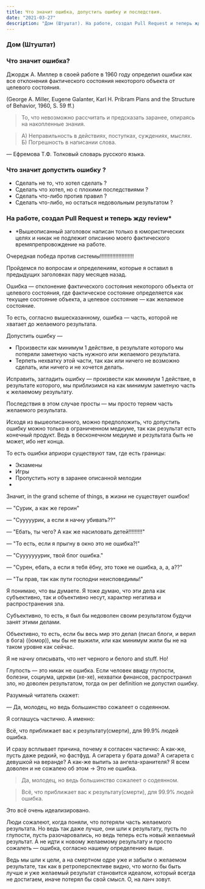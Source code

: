 ```yaml
---
title: Что значит ошибка, допустить ошибку и последствия.
date: "2021-03-27"
description: "Дом (Штуштат). На работе, создал Pull Request и теперь жду review*"
---
```


### Дом (Штуштат)

### Что значит ошибка?

Джордж А. Миллер в своей работе в 1960 году определил ошибки как все отклонения фактического состояния некоторого объекта от целевого состояния.

(George A. Miller, Eugene Galanter, Karl H. Pribram Plans and the Structure of Behavior, 1960, S. 59 ff.)

> То, что невозможно рассчитать и предсказать заранее, опираясь на накопленные
знания.

> А) Неправильность в действиях, поступках, суждениях, мыслях.
Б) Погрешность в написании слова.

— Ефремова Т.Ф. Толковый словарь русского языка.

### Что значит допустить ошибку ?

- Сделать не то, что хотел сделать ?
- Сделать что хотел, но с плохими последствиями ?
- Сделать что-либо против правил ?
- Сделать что-либо, но остаться недовольным результатом ?

### На работе, создал Pull Request и теперь жду review*

- *Вышеописанный заголовок написан только в юмористических целях и никак не подлежит описанию моего фактического времяпрепровождение на работе.

Очередная победа против системы!!!!!!!!!!!!!!!!!!!!!!

Пройдемся по вопросам и определениям, которые я оставил в предыдущих заголовках пару месяцев назад.

Ошибка — отклонение фактического состояния некоторого объекта от целевого состояния, где фактическое состояние определяется как текущее состояние объекта, а целевое состояние — как желаемое состояние.

То есть, согласно вышесказанному, ошибка — часть, которой не хватает до желаемого результата.

Допустить ошибку —

- Произвести как минимум 1 действие, в результате которого мы потеряли заметную часть нужного или желаемого результата.
- Терпеть нехватку этой части, так как или ничего не возможно сделать, или ничего и не хочется делать.

Исправить, загладить ошибку — произвести как минимум 1 действие, в результате которого, мы приблизимся на как минимум заметную часть к желаемому результату.

Последствия в этом случае просты — мы просто теряем часть желаемого результата.

Исходя из вышеописанного, можно предположить, что допустить ошибку можно только в ограниченном медиуме, так как результат есть конечный продукт. Ведь в бесконечном медиуме и результата быть не может, ибо нет конца.

То есть ошибки априори существуют там, где есть границы:

- Экзамены
- Игры
- Пропустить ноту в заранее описанной мелодии
- 

Значит, in the grand scheme of things, в жизни не существует ошибок!

— "Сурик, а как же героин"

— "Сууууурик, а если я начну убивать??"

— "Ебать, ты чего? А как же насиловать детей!!!!!!!!!"

— "То есть, если я прыгну в окно это не ошибка?!"

— "Сууууууурик, твой блог ошибка."

— "Сурен, ебать, а если я тебя ёбну, это тоже не ошибка, а, а, а??"

— "Ты прав, так как пути господни неисповедимы!"

Я понимаю, что вы думаете. Я тоже думаю, что эти дела как субъективно, так и объективно несут, характер негатива и распространения зла.

Субъективно, то есть, я был бы недоволен своим результатом будучи занят этими делами.

Объективно, то есть, если бы весь мир это делал (писал блоги, и верил в бога) ((юмор)), мы бы не выжили, или как минимум жили бы не на таком уровне как сейчас.

Я не начну описывать, что нет черного и белого  and stuff. Но!

Глупость — это никак не ошибка. Если человек ввиду глупости, болезни, социума, церкви (хе-хе), нехватки финансов, распространил зло, но доволен результатом, тогда он per definition не допустил ошибку.

Разумный читатель скажет:

— Да, молодец, но ведь большинство сожалеет о содеянном.

Я соглашусь частично. А именно:

Всё, что приближает вас к результату(смерти), для 99.9% людей ошибка.

И сразу всплывает причина, почему я согласен частично:
А как-же, пусть даже редкий, но фастфуд. А сигарета у брата дома? А сигарета с девушкой на веранде? А как-же выпить за ангела-хранителя? Я всем доволен и не сожалею об этом → Это не ошибка.

> Да, молодец, но ведь большинство сожалеет о содеянном.

> Всё, что приближает вас к результату(смерти), для 99.9% людей ошибка.

Это всё очень идеализировано.

Люди сожалеют, когда поняли, что потеряли часть желаемого результата. Но ведь так даже лучше, они шли к результату, пусть по глупости, пусть разочаровались, но ведь теперь есть новый желаемый результат. А не идти к новому желаемому результату и просто сожалеть — ошибка, согласно нашему определению выше.

Ведь мы шли к цели, а на смертном одре уже и забыли о  желаемом результате, так как в ретроперспективе видно, что могло бы быть лучше и уже желаемый результат становится идеалом, который всегда не достигаем, иначе потерял бы свой смысл. О, на ланч зовут.